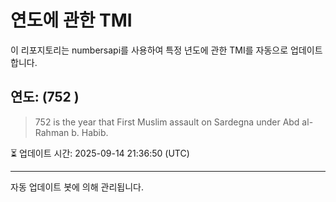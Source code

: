 
# 연도에 관한 TMI

이 리포지토리는 numbersapi를 사용하여 특정 년도에 관한 TMI를 자동으로 업데이트합니다.

## 연도: (752 )
> 752 is the year that First Muslim assault on Sardegna under Abd al-Rahman b. Habib.

⏳ 업데이트 시간: 2025-09-14 21:36:50 (UTC)

---
자동 업데이트 봇에 의해 관리됩니다.
